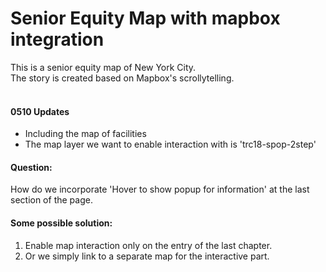 # Senior Equity Map with mapbox integration
This is a senior equity map of New York City.
<br>The story is created based on Mapbox's scrollytelling.
<br><br>
#### 0510 Updates
- Including the map of facilities<br>
- The map layer we want to enable interaction with is 'trc18-spop-2step'<br>
#### Question:<br> 
How do we incorporate 'Hover to show popup for information' at the last section of the page.<br>
#### Some possible solution:<br>
1. Enable map interaction only on the entry of the last chapter.<br>
2. Or we simply link to a separate map for the interactive part.
